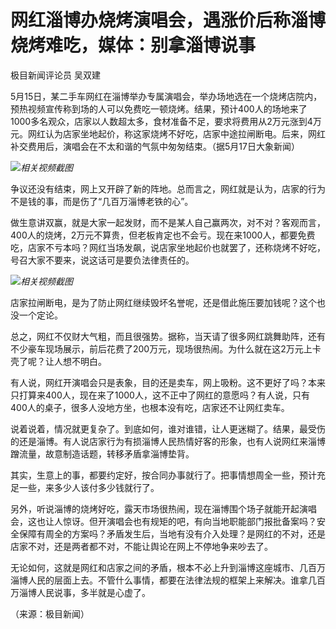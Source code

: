 # 网红淄博办烧烤演唱会，遇涨价后称淄博烧烤难吃，媒体：别拿淄博说事

极目新闻评论员 吴双建

5月15日，某二手车网红在淄博举办专属演唱会，举办场地选在一个烧烤店院内，预热视频宣传称到场的人可以免费吃一顿烧烤。结果，预计400人的场地来了1000多名观众，店家以人数超太多，食材准备不足，要求将费用从2万元涨到4万元。网红认为店家坐地起价，称这家烧烤不好吃，店家中途拉闸断电。后来，网红补交费用后，演唱会在不太和谐的气氛中匆匆结束。（据5月17日大象新闻）

![](https://inews.gtimg.com/om_bt/OClM1fzTrbK474i5IwHOYLUm8Mb109ktldpkggXdI57uMAA/1000)_相关视频截图_

争议还没有结束，网上又开辟了新的阵地。总而言之，网红就是认为，店家的行为不是钱的事，而是伤了“几百万淄博老铁的心”。

做生意讲双赢，就是大家一起发财，而不是某人自己赢两次，对不对？客观而言，400人的烧烤，2万元不算贵，但老板肯定也不会亏。现在来1000人，都要免费吃，店家不亏本吗？网红当场发飙，说店家坐地起价也就罢了，还称烧烤不好吃，号召大家不要来，说这话可是要负法律责任的。

![](https://inews.gtimg.com/om_bt/O9h8DvOdqCiYNpb0uxutOD8HynnxivXMZCXv3PFCVorrgAA/1000)_相关视频截图_

店家拉闸断电，是为了防止网红继续毁坏名誉呢，还是借此施压要加钱呢？这个也没一个定论。

总之，网红不仅财大气粗，而且很强势。据称，当天请了很多网红跳舞助阵，还有不少豪车现场展示，前后花费了200万元，现场很热闹。为什么就在这2万元上卡壳了呢？让人想不明白。

有人说，网红开演唱会只是表象，目的还是卖车，网上吸粉。这不更好了吗？本来只打算来400人，现在来了1000人，这不正中了网红的意愿吗？有人说，只有400人的桌子，很多人没地方坐，也根本没有吃，店家还不让网红卖车。

说着说着，情况就更复杂了。到底如何，谁对谁错，让人更迷糊了。结果，最受伤的还是淄博。有人说店家行为有损淄博人民热情好客的形象，也有人说网红来淄博蹭流量，故意制造话题，转移矛盾拿淄博垫背。

其实，生意上的事，都要约定好，按合同办事就行了。把事情想周全一些，预计充足一些，来多少人该付多少钱就行了。

另外，听说淄博的烧烤好吃，露天市场很热闹，现在淄博围个场子就能开起演唱会，这也让人惊讶。但开演唱会也有规矩的吧，有向当地职能部门报批备案吗？安全保障有周全的方案吗？矛盾发生后，当地有没有介入处理？是网红的不对，还是店家不对，还是两者都不对，不能让舆论在网上不停地争来吵去了。

无论如何，这就是网红和店家之间的矛盾，根本不必上升到淄博这座城市、几百万淄博人民的层面上去。不管什么事情，都要在法律法规的框架上来解决。谁拿几百万淄博人民说事，多半就是心虚了。

（来源：极目新闻）


